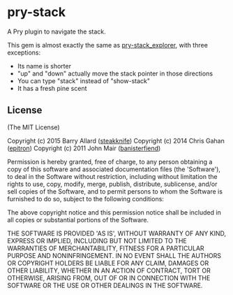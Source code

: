 pry-stack
===========

A Pry plugin to navigate the stack.

This gem is almost exactly the same as [pry-stack_explorer](http://github.com/pry/pry-stack_explorer), with three exceptions:

* Its name is shorter
* "up" and "down" actually move the stack pointer in those directions
* You can type "stack" instead of "show-stack"
* It has a fresh pine scent

License
-------

(The MIT License)

Copyright (c) 2015 Barry Allard ([steakknife](http://github.com/steakknife))
Copyright (c) 2014 Chris Gahan ([epitron](http://github.com/epitron))
Copyright (c) 2011 John Mair ([banisterfiend](http://github.com/banister))

Permission is hereby granted, free of charge, to any person obtaining
a copy of this software and associated documentation files (the
'Software'), to deal in the Software without restriction, including
without limitation the rights to use, copy, modify, merge, publish,
distribute, sublicense, and/or sell copies of the Software, and to
permit persons to whom the Software is furnished to do so, subject to
the following conditions:

The above copyright notice and this permission notice shall be
included in all copies or substantial portions of the Software.

THE SOFTWARE IS PROVIDED 'AS IS', WITHOUT WARRANTY OF ANY KIND,
EXPRESS OR IMPLIED, INCLUDING BUT NOT LIMITED TO THE WARRANTIES OF
MERCHANTABILITY, FITNESS FOR A PARTICULAR PURPOSE AND NONINFRINGEMENT.
IN NO EVENT SHALL THE AUTHORS OR COPYRIGHT HOLDERS BE LIABLE FOR ANY
CLAIM, DAMAGES OR OTHER LIABILITY, WHETHER IN AN ACTION OF CONTRACT,
TORT OR OTHERWISE, ARISING FROM, OUT OF OR IN CONNECTION WITH THE
SOFTWARE OR THE USE OR OTHER DEALINGS IN THE SOFTWARE.
